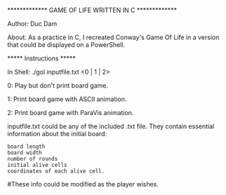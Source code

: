 ************* GAME OF LIFE WRITTEN IN C *************

Author: Duc Dam

About: As a practice in C, I recreated Conway's Game Of Life in a version that could be displayed on a PowerShell.

***** Instructions *****

In Shell: ./gol inputfile.txt <0 | 1 | 2>

0: Play but don't print board game. 

1: Print board game with ASCII animation. 

2: Print board game with ParaVis animation.

inputfile.txt could be any of the included .txt file. They contain essential information about the initial board:

    board length
    board width
    number of rounds
    initial alive cells
    coordinates of each alive cell.
    
#These info could be modified as the player wishes.

